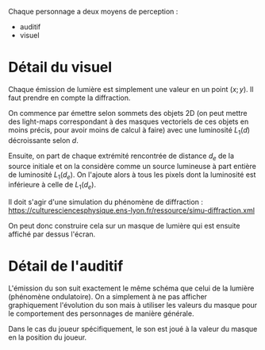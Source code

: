 Chaque personnage a deux moyens de perception :
- auditif
- visuel
# Détail du visuel

Chaque émission de lumière est simplement une valeur en un point $(x; y)$. Il faut prendre en compte la diffraction.

On commence par émettre selon sommets des objets 2D (on peut mettre des light-maps correspondant à des masques vectoriels de ces objets en moins précis, pour avoir moins de calcul à faire) avec une luminosité $L_{1}(d)$ décroissante selon $d$.

Ensuite, on part de chaque extrémité rencontrée de distance $d_{e}$ de la source initiale et on la considère comme un source lumineuse à part entière de luminosité $L_{1}(d_{e})$. On l'ajoute alors à tous les pixels dont la luminosité est inférieure à celle de $L_{1}(d_{e})$.

Il doit s'agir d'une simulation du phénomène de diffraction : https://culturesciencesphysique.ens-lyon.fr/ressource/simu-diffraction.xml

On peut donc construire cela sur un masque de lumière qui est ensuite affiché par dessus l'écran.
# Détail de l'auditif

L'émission du son suit exactement le même schéma que celui de la lumière (phénomène ondulatoire). On a simplement à ne pas afficher graphiquement l'évolution du son mais à utiliser les valeurs du masque pour le comportement des personnages de manière générale.

Dans le cas du joueur spécifiquement, le son est joué à la valeur du masque en la position du joueur.